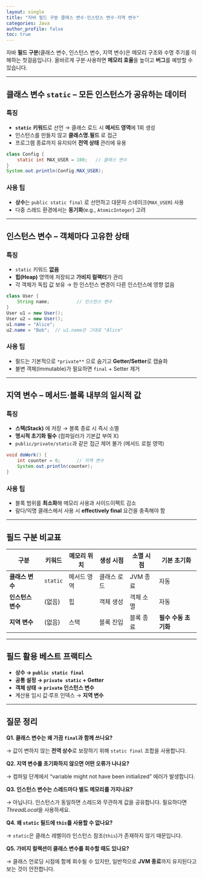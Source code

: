 ```yaml
---
layout: single
title: "자바 필드 구분 클래스 변수·인스턴스 변수·지역 변수"
categories: Java
author_profile: false
toc: true
---
```


자바 **필드 구분**(클래스 변수, 인스턴스 변수, 지역 변수)은 메모리 구조와 수명 주기를 이해하는 첫걸음입니다. 올바르게 구분·사용하면 **메모리 효율**을 높이고 **버그**를 예방할 수 있습니다.

------

## 클래스 변수 `static` – 모든 인스턴스가 공유하는 데이터

### 특징

- **`static` 키워드**로 선언 → 클래스 로드 시 **메서드 영역**에 1회 생성
- 인스턴스를 만들지 않고 **클래스명.필드** 로 접근
- 프로그램 종료까지 유지되어 **전역 상태** 관리에 유용

```java
class Config {
    static int MAX_USER = 100;   // 클래스 변수
}
System.out.println(Config.MAX_USER);
```

### 사용 팁

- **상수**는 `public static final` 로 선언하고 대문자 스네이크(`MAX_USER`) 사용
- 다중 스레드 환경에서는 **동기화**(e.g., `AtomicInteger`) 고려

------

## 인스턴스 변수 – 객체마다 고유한 상태

### 특징

- `static` 키워드 **없음**
- **힙(Heap)** 영역에 저장되고 **가비지 컬렉터**가 관리
- 각 객체가 독립 값 보유 → 한 인스턴스 변경이 다른 인스턴스에 영향 없음

```java
class User {
    String name;          // 인스턴스 변수
}
User u1 = new User();
User u2 = new User();
u1.name = "Alice";
u2.name = "Bob";  // u1.name은 그대로 "Alice"
```

### 사용 팁

- 필드는 기본적으로 `*private**` 으로 숨기고 **Getter/Setter**로 캡슐화
- 불변 객체(Immutable)가 필요하면 `final` + Setter 제거

------

## 지역 변수 – 메서드·블록 내부의 일시적 값

### 특징

- **스택(Stack)** 에 저장 → 블록 종료 시 즉시 소멸
- **명시적 초기화 필수** (컴파일러가 기본값 부여 X)
- `public/private/static`과 같은 접근 제어 불가 (메서드 로컬 영역)

```java
void doWork() {
    int counter = 0;      // 지역 변수
    System.out.println(counter);
}
```

### 사용 팁

- 블록 범위를 **최소화**해 메모리 사용과 사이드이펙트 감소
- 람다/익명 클래스에서 사용 시 **effectively final** 요건을 충족해야 함

------

## 필드 구분 비교표

| 구분              | 키워드   | 메모리 위치 | 생성 시점   | 소멸 시점 | 기본 초기화          |
| ----------------- | -------- | ----------- | ----------- | --------- | -------------------- |
| **클래스 변수**   | `static` | 메서드 영역 | 클래스 로드 | JVM 종료  | 자동                 |
| **인스턴스 변수** | (없음)   | 힙          | 객체 생성   | 객체 소멸 | 자동                 |
| **지역 변수**     | (없음)   | 스택        | 블록 진입   | 블록 종료 | **필수 수동 초기화** |

------

## 필드 활용 베스트 프랙티스

- **상수 → `public static final`**
- **공통 설정 → `private static` + Getter**
- **객체 상태 → `private` 인스턴스 변수**
- 계산용 임시 값·루프 인덱스 → **지역 변수**

------

## 질문 정리

**Q1. 클래스 변수는 왜 가끔 `final`과 함께 쓰나요?**

→ 값이 변하지 않는 **전역 상수**로 보장하기 위해 `static final` 조합을 사용합니다.

**Q2. 지역 변수를 초기화하지 않으면 어떤 오류가 나나요?**

→ 컴파일 단계에서 “variable might not have been initialized” 에러가 발생합니다.

**Q3. 인스턴스 변수는 스레드마다 별도 메모리를 가지나요?**

→ 아닙니다. 인스턴스가 동일하면 스레드와 무관하게 값을 공유합니다. 필요하다면 *ThreadLocal*을 사용하세요.

**Q4. 왜 `static` 필드에 `this`를 사용할 수 없나요?**

→ `static`은 클래스 레벨이라 인스턴스 참조(`this`)가 존재하지 않기 때문입니다.

**Q5. 가비지 컬렉션이 클래스 변수를 회수할 때도 있나요?**

→ 클래스 언로딩 시점에 함께 회수될 수 있지만, 일반적으로 **JVM 종료**까지 유지된다고 보는 것이 안전합니다.
